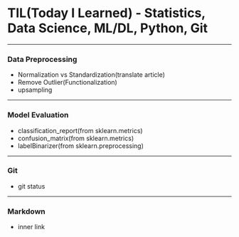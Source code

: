 # TIL(Today I Learned) - Statistics, Data Science, ML/DL, Python, Git
---

### Data Preprocessing
- Normalization vs Standardization(translate article)
- Remove Outlier(Functionalization)
- upsampling
---

### Model Evaluation
- classification_report(from sklearn.metrics)
- confusion_matrix(from sklearn.metrics)
- labelBinarizer(from sklearn.preprocessing)
---

### Git
- git status
---

### Markdown
- inner link